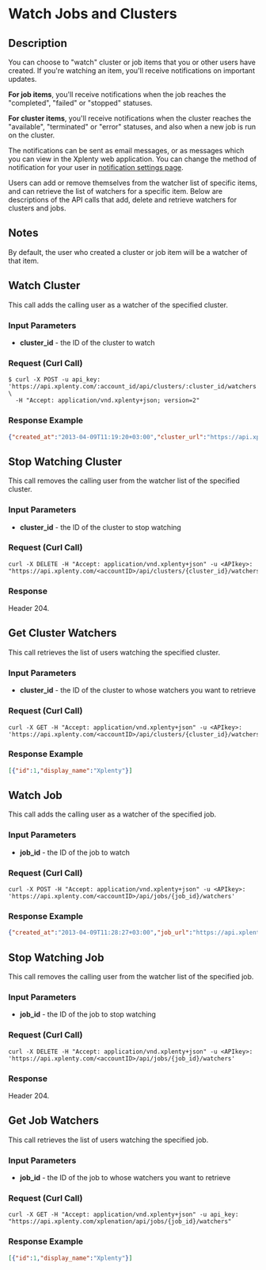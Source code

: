 # Watch Jobs and Clusters

## Description
You can choose to "watch" cluster or job items that you or other users have created. 
If you're watching an item, you'll receive notifications on important updates.

**For job items**, you'll receive notifications when the job reaches the "completed", "failed" or "stopped" statuses.

**For cluster items**, you'll receive notifications when the cluster reaches the "available", "terminated" or "error" statuses,
and also when a new job is run on the cluster.

The notifications can be sent as email messages, or as messages which you can view in the Xplenty web application.
You can change the method of notification for your user in [notification settings page](https://app.xplenty.com/settings/notifications).

Users can add or remove themselves from the watcher list of specific items, and can retrieve the list of watchers for a specific item.
Below are descriptions of the API calls that add, delete and retrieve watchers for clusters and jobs.

## Notes
By default, the user who created a cluster or job item will be a watcher of that item.

## Watch Cluster
This call adds the calling user as a watcher of the specified cluster.

### Input Parameters
* **cluster_id** - the ID of the cluster to watch

### Request (Curl Call)
```shell
$ curl -X POST -u api_key: 'https://api.xplenty.com/:account_id/api/clusters/:cluster_id/watchers' \
  -H "Accept: application/vnd.xplenty+json; version=2" 
```

### Response Example
```json
{"created_at":"2013-04-09T11:19:20+03:00","cluster_url":"https://api.xplenty.com/xplenation/api/clusters/370"}
```

## Stop Watching Cluster
This call removes the calling user from the watcher list of the specified cluster.

### Input Parameters
* **cluster_id** - the ID of the cluster to stop watching

### Request (Curl Call)
```shell
curl -X DELETE -H "Accept: application/vnd.xplenty+json" -u <APIkey>: "https://api.xplenty.com/<accountID>/api/clusters/{cluster_id}/watchers"
```

### Response
Header 204.

## Get Cluster Watchers
This call retrieves the list of users watching the specified cluster.

### Input Parameters
* **cluster_id** - the ID of the cluster to whose watchers you want to retrieve

### Request (Curl Call)
```shell
curl -X GET -H "Accept: application/vnd.xplenty+json" -u <APIkey>: 'https://api.xplenty.com/<accountID>/api/clusters/{cluster_id}/watchers'
```

### Response Example
```json
[{"id":1,"display_name":"Xplenty"}]
```

## Watch Job
This call adds the calling user as a watcher of the specified job.

### Input Parameters
* **job_id** - the ID of the job to watch

### Request (Curl Call)
```shell
curl -X POST -H "Accept: application/vnd.xplenty+json" -u <APIkey>: 'https://api.xplenty.com/<accountID>/api/jobs/{job_id}/watchers'
```

### Response Example
```json
{"created_at":"2013-04-09T11:28:27+03:00","job_url":"https://api.xplenty.com/xplenation/api/jobs/492"}
```

## Stop Watching Job
This call removes the calling user from the watcher list of the specified job.

### Input Parameters
* **job_id** - the ID of the job to stop watching

### Request (Curl Call)
```shell
curl -X DELETE -H "Accept: application/vnd.xplenty+json" -u <APIkey>: 'https://api.xplenty.com/<accountID>/api/jobs/{job_id}/watchers'
```

### Response
Header 204.

## Get Job Watchers
This call retrieves the list of users watching the specified job.

### Input Parameters
* **job_id** - the ID of the job to whose watchers you want to retrieve

### Request (Curl Call)
```shell
curl -X GET -H "Accept: application/vnd.xplenty+json" -u api_key: "https://api.xplenty.com/xplenation/api/jobs/{job_id}/watchers"
```

### Response Example
```json
[{"id":1,"display_name":"Xplenty"}]
```
